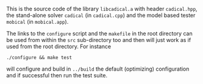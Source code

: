This is the source code of the library `libcadical.a` with header
`cadical.hpp`, the stand-alone solver `cadical` (in `cadical.cpp`) and the
model based tester `mobical` (in `mobical.app`).

The links to the `configure` script and the `makefile` in the root directory
can be used from within the `src` sub-directory too and then will just work
as if used from the root directory.  For instance

    ./configure && make test

will configure and build in `../build` the default (optimizing)
configuration and if successful then run the test suite.
